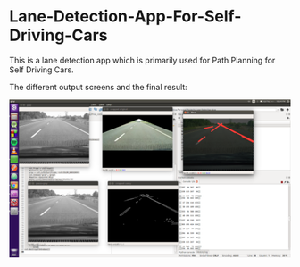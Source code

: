 # Lane-Detection-App-For-Self-Driving-Cars

This is a lane detection app which is primarily used for Path Planning for Self Driving Cars.

The different output screens and the final result:

![Lanes Detected](https://github.com/vinayakkgarg/Lane-Detection-App/blob/master/lane_detected.png)
